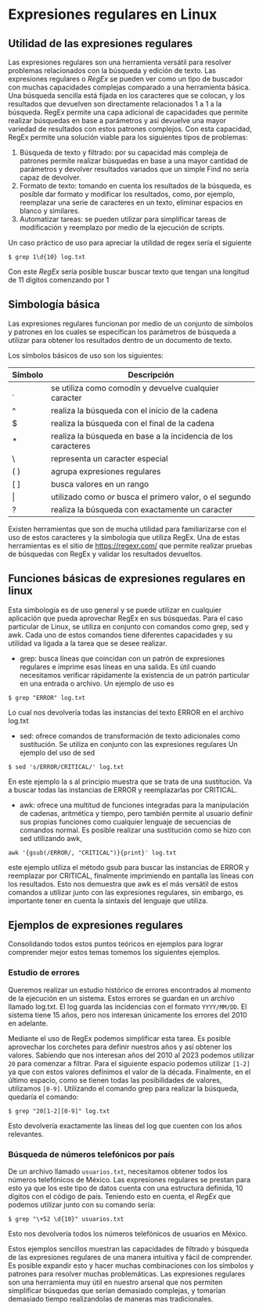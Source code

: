 # Expresiones regulares en Linux
## Utilidad de las expresiones regulares

Las expresiones regulares son una herramienta versátil para resolver problemas relacionados con la búsqueda y edición de texto. Las expresiones regulares o _RegEx_ se pueden ver como un tipo de buscador con muchas capacidades complejas comparado a una herramienta básica. Una búsqueda sencilla está fijada en los caracteres que se colocan, y los resultados que devuelven son directamente relacionados 1 a 1 a la búsqueda. RegEx permite una capa adicional de capacidades que permite realizar búsquedas en base a parámetros y así devuelve una mayor variedad de resultados con estos patrones complejos.
Con esta capacidad, RegEx permite una solución viable para los siguientes tipos de problemas:
1.	Búsqueda de texto y filtrado: por su capacidad más compleja de patrones permite realizar búsquedas en base a una mayor cantidad de parámetros y devolver resultados variados que un simple Find no sería capaz de devolver.
2.	Formato de texto: tomando en cuenta los resultados de la búsqueda, es posible dar formato y modificar los resultados, como, por ejemplo, reemplazar una serie de caracteres en un texto, eliminar espacios en blanco y similares.
3.	Automatizar tareas: se pueden utilizar para simplificar tareas de modificación y reemplazo por medio de la ejecución de scripts.

Un caso práctico de uso para apreciar la utilidad de regex sería el siguiente

```shell
$ grep 1\d{10} log.txt
```

Con este _RegEx_ sería posible buscar buscar texto que tengan una longitud de 11 dígitos comenzando por 1


## Simbología básica 

Las expresiones regulares funcionan por medio de un conjunto de símbolos y patrones en los cuales se especifican los parámetros de búsqueda a utilizar para obtener los resultados dentro de un documento de texto.

Los símbolos básicos de uso son los siguientes:

| Símbolo | Descripción
|---|---|
| . | se utiliza como comodín y devuelve cualquier caracter |
| ^ | realiza la búsqueda con el inicio de la cadena |
| $ | realiza la búsqueda con el final de la cadena |
| * | realiza la búsqueda en base a la incidencia de los caracteres |
| \ | representa un caracter especial |
| ( ) | agrupa expresiones regulares |
| [ ] | busca valores en un rango |
| \| | utilizado como _or_ busca el primero valor, o el segundo |
| ? | realiza la búsqueda con exactamente un caracter |

Existen herramientas que son de mucha utilidad para familiarizarse con el uso de estos caracteres y la simbología que utiliza RegEx. Una de estas herramientas es el sitio de https://regexr.com/ que permite realizar pruebas de búsquedas con RegEx y validar los resultados devueltos.

## Funciones básicas de expresiones regulares en linux
Esta simbología es de uso general y se puede utilizar en cualquier aplicación que pueda aprovechar RegEx en sus búsquedas. Para el caso particular de Linux, se utiliza en conjunto con comandos como grep, sed y awk. Cada uno de estos comandos tiene diferentes capacidades y su utilidad va ligada a la tarea que se desee realizar.

* grep: busca líneas que coincidan con un patrón de expresiones regulares e imprime esas líneas en una salida. Es útil cuando necesitamos verificar rápidamente la existencia de un patrón particular en una entrada o archivo.
Un ejemplo de uso es

```shell
$ grep "ERROR" log.txt
```

Lo cual nos devolvería todas las instancias del texto ERROR en el archivo log.txt
* sed: ofrece comandos de transformación de texto adicionales como sustitución. Se utiliza en conjunto con las expresiones regulares
Un ejemplo del uso de sed

```shell
$ sed 's/ERROR/CRITICAL/' log.txt
```

En este ejemplo la s al principio muestra que se trata de una sustitución. Va a buscar todas las instancias de ERROR y reemplazarlas por CRITICAL.
* awk: ofrece una multitud de funciones integradas para la manipulación de cadenas, aritmética y tiempo, pero también permite al usuario definir sus propias funciones como cualquier lenguaje de secuencias de comandos normal.
Es posible realizar una sustitución como se hizo con sed utilizando awk,

```shell
awk '{gsub(/ERROR/, "CRITICAL")}{print}' log.txt
```

este ejemplo utiliza el método gsub para buscar las instancias de ERROR y reemplazar por CRITICAL, finalmente imprimiendo en pantalla las líneas con los resultados. Esto nos demuestra que awk es el más versátil de estos comandos a utilizar junto con las expresiones regulares, sin embargo, es importante tener en cuenta la sintaxis del lenguaje que utiliza.

## Ejemplos de expresiones regulares
Consolidando todos estos puntos teóricos en ejemplos para lograr comprender mejor estos temas tomemos los siguientes ejemplos.

### Estudio de errores
Queremos realizar un estudio histórico de errores encontrados al momento de la ejecución en un sistema. Estos errores se guardan en un archivo llamado log.txt. El log guarda las incidencias con el formato ````YYYY/MM/DD````. El sistema tiene 15 años, pero nos interesan únicamente los errores del 2010 en adelante.

Mediante el uso de RegEx podemos simplificar esta tarea. Es posible aprovechar los corchetes para definir nuestros años y así obtener los valores. Sabiendo que nos interesan años del 2010 al 2023 podemos utilizar ````20```` para comenzar a filtrar. Para el siguiente espacio podemos utilizar ````[1-2]```` ya que con estos valores definimos el valor de la década. Finalmente, en el último espacio, como se tienen todas las posibilidades de valores, utilizamos ````[0-9]````. Utilizando el comando grep para realizar la búsqueda, quedaría el comando:

```shell
$ grep "20[1-2][0-9]" log.txt
```

Esto devolvería exactamente las líneas del log que cuenten con los años relevantes. 

### Búsqueda de números telefónicos por país
De un archivo llamado ```usuarios.txt```, necesitamos obtener todos los números telefónicos de México. Las expresiones regulares se prestan para esto ya que los este tipo de datos cuenta con una estructura definida, 10 dígitos con el código de país.
Teniendo esto en cuenta, el _RegEx_ que podemos utilizar junto con su comando sería:

```shell
$ grep "\+52 \d{10}" usuarios.txt
```

Esto nos devolvería todos los números telefónicos de usuarios en México.

Estos ejemplos sencillos muestran las capacidades de filtrado y búsqueda de las expresiones regulares de una manera intuitiva y fácil de comprender. Es posible expandir esto y hacer muchas combinaciones con los símbolos y patrones para resolver muchas problemáticas. Las expresiones regulares son una herramienta muy útil en nuestro arsenal que nos permiten simplificar búsquedas que serían demasiado complejas, y tomarían demasiado tiempo realizandolas de maneras mas tradicionales.
